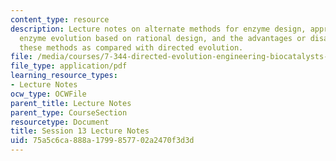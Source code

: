 ```yaml
---
content_type: resource
description: Lecture notes on alternate methods for enzyme design, approaches for
  enzyme evolution based on rational design, and the advantages or disadvantages of
  these methods as compared with directed evolution.
file: /media/courses/7-344-directed-evolution-engineering-biocatalysts-spring-2008/75a5c6ca888a1799857702a2470f3d3d_ses13_ln.pdf
file_type: application/pdf
learning_resource_types:
- Lecture Notes
ocw_type: OCWFile
parent_title: Lecture Notes
parent_type: CourseSection
resourcetype: Document
title: Session 13 Lecture Notes
uid: 75a5c6ca-888a-1799-8577-02a2470f3d3d
---
```

